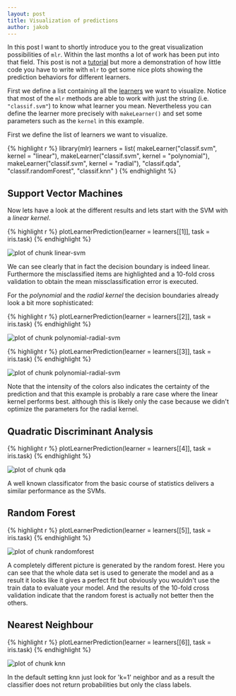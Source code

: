 ```yaml
---
layout: post
title: Visualization of predictions
author: jakob
---
```


In this post I want to shortly introduce you to the great visualization possibilities of `mlr`.
Within the last months a lot of work has been put into that field.
This post is not a [tutorial](https://mlr-org.github.io/mlr-tutorial/) but more a demonstration of how little code you have to write with `mlr` to get some nice plots showing the prediction behaviors for different learners.

<!--more-->

First we define a list containing all the [learners](https://mlr-org.github.io/mlr-tutorial/release/html/integrated_learners/index.html) we want to visualize.
Notice that most of the `mlr` methods are able to work with just the string (i.e. `"classif.svm"`) to know what learner you mean.
Nevertheless you can define the learner more precisely with `makeLearner()` and set some parameters such as the `kernel` in this example.

First we define the list of learners we want to visualize.

{% highlight r %}
library(mlr)
learners = list( 
  makeLearner("classif.svm", kernel = "linear"),
  makeLearner("classif.svm", kernel = "polynomial"),
  makeLearner("classif.svm", kernel = "radial"),
  "classif.qda", 
  "classif.randomForest",
  "classif.knn"
  )
{% endhighlight %}

## Support Vector Machines
Now lets have a look at the different results and lets start with the SVM with a *linear kernel*.


{% highlight r %}
plotLearnerPrediction(learner = learners[[1]], task = iris.task)
{% endhighlight %}

![plot of chunk linear-svm](/figures/2015-07-28-Visualisation-of-predictions/linear-svm-1.svg)

We can see clearly that in fact the decision boundary is indeed linear. 
Furthermore the misclassified items are highlighted and a 10-fold cross validation to obtain the mean missclassification error is executed. 

For the *polynomial* and the *radial kernel* the decision boundaries already look a bit more sophisticated:

{% highlight r %}
plotLearnerPrediction(learner = learners[[2]], task = iris.task)
{% endhighlight %}

![plot of chunk polynomial-radial-svm](/figures/2015-07-28-Visualisation-of-predictions/polynomial-radial-svm-1.svg)

{% highlight r %}
plotLearnerPrediction(learner = learners[[3]], task = iris.task)
{% endhighlight %}

![plot of chunk polynomial-radial-svm](/figures/2015-07-28-Visualisation-of-predictions/polynomial-radial-svm-2.svg)

Note that the intensity of the colors also indicates the certainty of the prediction and that this example is probably a rare case where the linear kernel performs best. although this is likely only the case because we didn't optimize the parameters for the radial kernel.

## Quadratic Discriminant Analysis

{% highlight r %}
plotLearnerPrediction(learner = learners[[4]], task = iris.task)
{% endhighlight %}

![plot of chunk qda](/figures/2015-07-28-Visualisation-of-predictions/qda-1.svg)

A well known classificator from the basic course of statistics delivers a similar performance as the SVMs.

## Random Forest

{% highlight r %}
plotLearnerPrediction(learner = learners[[5]], task = iris.task)
{% endhighlight %}

![plot of chunk randomforest](/figures/2015-07-28-Visualisation-of-predictions/randomforest-1.svg)

A completely different picture is generated by the random forest.
Here you can see that the whole data set is used to generate the model and as a result it looks like it gives a perfect fit but obviously you wouldn't use the train data to evaluate your model.
And the results of the 10-fold cross validation indicate that the random forest is actually not better then the others.

## Nearest Neighbour

{% highlight r %}
plotLearnerPrediction(learner = learners[[6]], task = iris.task)
{% endhighlight %}

![plot of chunk knn](/figures/2015-07-28-Visualisation-of-predictions/knn-1.svg)

In the default setting knn just look for 'k=1' neighbor and as a result the classifier does not return probabilities but only the class labels.

